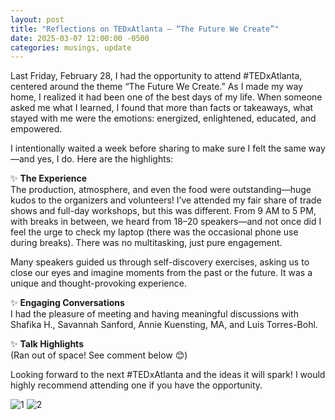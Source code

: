 ```yaml
---
layout: post
title: "Reflections on TEDxAtlanta – “The Future We Create”"
date: 2025-03-07 12:00:00 -0500
categories: musings, update
---
```


Last Friday, February 28, I had the opportunity to attend #TEDxAtlanta, centered around the theme “The Future We Create.” As I made my way home, I realized it had been one of the best days of my life. When someone asked me what I learned, I found that more than facts or takeaways, what stayed with me were the emotions: energized, enlightened, educated, and empowered.

I intentionally waited a week before sharing to make sure I felt the same way—and yes, I do. Here are the highlights:

✨ **The Experience**  
The production, atmosphere, and even the food were outstanding—huge kudos to the organizers and volunteers! I’ve attended my fair share of trade shows and full-day workshops, but this was different. From 9 AM to 5 PM, with breaks in between, we heard from 18–20 speakers—and not once did I feel the urge to check my laptop (there was the occasional phone use during breaks). There was no multitasking, just pure engagement.

Many speakers guided us through self-discovery exercises, asking us to close our eyes and imagine moments from the past or the future. It was a unique and thought-provoking experience.

✨ **Engaging Conversations**  
I had the pleasure of meeting and having meaningful discussions with Shafika H., Savannah Sanford, Annie Kuensting, MA, and Luis Torres-Bohl.

✨ **Talk Highlights**  
(Ran out of space! See comment below 😊)

Looking forward to the next #TEDxAtlanta and the ideas it will spark! I would highly recommend attending one if you have the opportunity.

![1](https://media.licdn.com/dms/image/v2/D4E2CAQF5psq_YMvBIA/comment-image-shrink_8192_480/B4EZVwWLlLH0AM-/0/1741346618165?e=1745413200&v=beta&t=knLksWCLBj5zAjiosuuBnFbAFM2m6ebEb1bu5m6HGQY)
![2](https://media.licdn.com/dms/image/v2/D4E2CAQHgfnd1XOupFw/comment-image-shrink_8192_480/B4EZVwYOQzHcAI-/0/1741347153306?e=2147483647&v=beta&t=4AWL8cYdpDlXadm_-Y9czJc5DMenWCVOs2UdtoRnLmg)